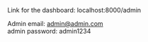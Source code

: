 Link for the dashboard: localhost:8000/admin

Admin email: admin@admin.com <br>
admin password: admin1234
